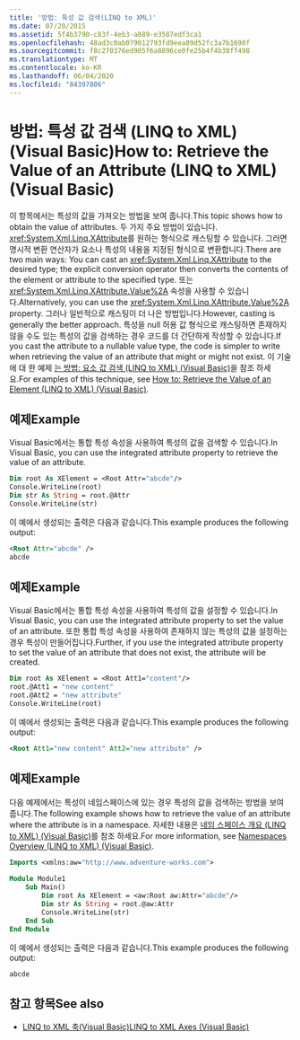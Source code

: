 ```yaml
---
title: '방법: 특성 값 검색(LINQ to XML)'
ms.date: 07/20/2015
ms.assetid: 5f4b3790-c83f-4eb3-a889-e3587edf3ca1
ms.openlocfilehash: 48ad3c0ab079012793fd9eea89d52fc3a7b1698f
ms.sourcegitcommit: f8c270376ed905f6a8896ce0fe25b4f4b38ff498
ms.translationtype: MT
ms.contentlocale: ko-KR
ms.lasthandoff: 06/04/2020
ms.locfileid: "84397806"
---
```

# <a name="how-to-retrieve-the-value-of-an-attribute-linq-to-xml-visual-basic"></a><span data-ttu-id="bf6b5-102">방법: 특성 값 검색 (LINQ to XML) (Visual Basic)</span><span class="sxs-lookup"><span data-stu-id="bf6b5-102">How to: Retrieve the Value of an Attribute (LINQ to XML) (Visual Basic)</span></span>
<span data-ttu-id="bf6b5-103">이 항목에서는 특성의 값을 가져오는 방법을 보여 줍니다.</span><span class="sxs-lookup"><span data-stu-id="bf6b5-103">This topic shows how to obtain the value of attributes.</span></span> <span data-ttu-id="bf6b5-104">두 가지 주요 방법이 있습니다. <xref:System.Xml.Linq.XAttribute>를 원하는 형식으로 캐스팅할 수 있습니다. 그러면 명시적 변환 연산자가 요소나 특성의 내용을 지정된 형식으로 변환합니다.</span><span class="sxs-lookup"><span data-stu-id="bf6b5-104">There are two main ways: You can cast an <xref:System.Xml.Linq.XAttribute> to the desired type; the explicit conversion operator then converts the contents of the element or attribute to the specified type.</span></span> <span data-ttu-id="bf6b5-105">또는 <xref:System.Xml.Linq.XAttribute.Value%2A> 속성을 사용할 수 있습니다.</span><span class="sxs-lookup"><span data-stu-id="bf6b5-105">Alternatively, you can use the <xref:System.Xml.Linq.XAttribute.Value%2A> property.</span></span> <span data-ttu-id="bf6b5-106">그러나 일반적으로 캐스팅이 더 나은 방법입니다.</span><span class="sxs-lookup"><span data-stu-id="bf6b5-106">However, casting is generally the better approach.</span></span> <span data-ttu-id="bf6b5-107">특성을 null 허용 값 형식으로 캐스팅하면 존재하지 않을 수도 있는 특성의 값을 검색하는 경우 코드를 더 간단하게 작성할 수 있습니다.</span><span class="sxs-lookup"><span data-stu-id="bf6b5-107">If you cast the attribute to a nullable value type, the code is simpler to write when retrieving the value of an attribute that might or might not exist.</span></span> <span data-ttu-id="bf6b5-108">이 기술에 대 한 예제 [는 방법: 요소 값 검색 (LINQ to XML) (Visual Basic)](how-to-retrieve-the-value-of-an-element-linq-to-xml.md)을 참조 하세요.</span><span class="sxs-lookup"><span data-stu-id="bf6b5-108">For examples of this technique, see [How to: Retrieve the Value of an Element (LINQ to XML) (Visual Basic)](how-to-retrieve-the-value-of-an-element-linq-to-xml.md).</span></span>  
  
## <a name="example"></a><span data-ttu-id="bf6b5-109">예제</span><span class="sxs-lookup"><span data-stu-id="bf6b5-109">Example</span></span>  
 <span data-ttu-id="bf6b5-110">Visual Basic에서는 통합 특성 속성을 사용하여 특성의 값을 검색할 수 있습니다.</span><span class="sxs-lookup"><span data-stu-id="bf6b5-110">In Visual Basic, you can use the integrated attribute property to retrieve the value of an attribute.</span></span>  
  
```vb  
Dim root As XElement = <Root Attr="abcde"/>  
Console.WriteLine(root)  
Dim str As String = root.@Attr  
Console.WriteLine(str)  
```  
  
 <span data-ttu-id="bf6b5-111">이 예에서 생성되는 출력은 다음과 같습니다.</span><span class="sxs-lookup"><span data-stu-id="bf6b5-111">This example produces the following output:</span></span>  
  
```xml  
<Root Attr="abcde" />  
abcde  
```  
  
## <a name="example"></a><span data-ttu-id="bf6b5-112">예제</span><span class="sxs-lookup"><span data-stu-id="bf6b5-112">Example</span></span>  
 <span data-ttu-id="bf6b5-113">Visual Basic에서는 통합 특성 속성을 사용하여 특성의 값을 설정할 수 있습니다.</span><span class="sxs-lookup"><span data-stu-id="bf6b5-113">In Visual Basic, you can use the integrated attribute property to set the value of an attribute.</span></span> <span data-ttu-id="bf6b5-114">또한 통합 특성 속성을 사용하여 존재하지 않는 특성의 값을 설정하는 경우 특성이 만들어집니다.</span><span class="sxs-lookup"><span data-stu-id="bf6b5-114">Further, if you use the integrated attribute property to set the value of an attribute that does not exist, the attribute will be created.</span></span>  
  
```vb  
Dim root As XElement = <Root Att1="content"/>  
root.@Att1 = "new content"  
root.@Att2 = "new attribute"  
Console.WriteLine(root)  
```  
  
 <span data-ttu-id="bf6b5-115">이 예에서 생성되는 출력은 다음과 같습니다.</span><span class="sxs-lookup"><span data-stu-id="bf6b5-115">This example produces the following output:</span></span>  
  
```xml  
<Root Att1="new content" Att2="new attribute" />  
```  
  
## <a name="example"></a><span data-ttu-id="bf6b5-116">예제</span><span class="sxs-lookup"><span data-stu-id="bf6b5-116">Example</span></span>  
 <span data-ttu-id="bf6b5-117">다음 예제에서는 특성이 네임스페이스에 있는 경우 특성의 값을 검색하는 방법을 보여 줍니다.</span><span class="sxs-lookup"><span data-stu-id="bf6b5-117">The following example shows how to retrieve the value of an attribute where the attribute is in a namespace.</span></span> <span data-ttu-id="bf6b5-118">자세한 내용은 [네임 스페이스 개요 (LINQ to XML) (Visual Basic)](namespaces-overview-linq-to-xml.md)를 참조 하세요.</span><span class="sxs-lookup"><span data-stu-id="bf6b5-118">For more information, see [Namespaces Overview (LINQ to XML) (Visual Basic)](namespaces-overview-linq-to-xml.md).</span></span>  
  
```vb  
Imports <xmlns:aw="http://www.adventure-works.com">  
  
Module Module1  
    Sub Main()  
        Dim root As XElement = <aw:Root aw:Attr="abcde"/>  
        Dim str As String = root.@aw:Attr  
        Console.WriteLine(str)  
    End Sub  
End Module  
```  
  
 <span data-ttu-id="bf6b5-119">이 예에서 생성되는 출력은 다음과 같습니다.</span><span class="sxs-lookup"><span data-stu-id="bf6b5-119">This example produces the following output:</span></span>  
  
```console  
abcde  
```  
  
## <a name="see-also"></a><span data-ttu-id="bf6b5-120">참고 항목</span><span class="sxs-lookup"><span data-stu-id="bf6b5-120">See also</span></span>

- [<span data-ttu-id="bf6b5-121">LINQ to XML 축(Visual Basic)</span><span class="sxs-lookup"><span data-stu-id="bf6b5-121">LINQ to XML Axes (Visual Basic)</span></span>](linq-to-xml-axes.md)
